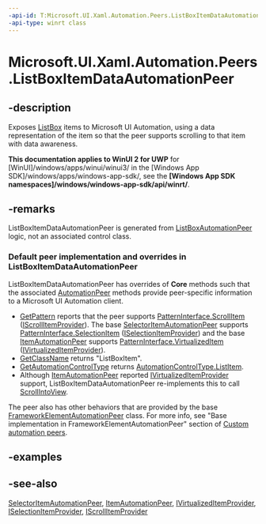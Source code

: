 ```yaml
---
-api-id: T:Microsoft.UI.Xaml.Automation.Peers.ListBoxItemDataAutomationPeer
-api-type: winrt class
---
```


<!-- Class syntax.
public class ListBoxItemDataAutomationPeer : Windows.UI.Xaml.Automation.Peers.SelectorItemAutomationPeer, Windows.UI.Xaml.Automation.Peers.IListBoxItemDataAutomationPeer, Windows.UI.Xaml.Automation.Provider.IScrollItemProvider
-->

# Microsoft.UI.Xaml.Automation.Peers.ListBoxItemDataAutomationPeer

## -description
Exposes [ListBox](../microsoft.ui.xaml.controls/listbox.md) items to Microsoft UI Automation, using a data representation of the item so that the peer supports scrolling to that item with data awareness.

**This documentation applies to WinUI 2 for UWP** for [WinUI]/windows/apps/winui/winui3/ in the [Windows App SDK]/windows/apps/windows-app-sdk/, see the **[Windows App SDK namespaces]/windows/windows-app-sdk/api/winrt/**.

## -remarks
 ListBoxItemDataAutomationPeer is generated from [ListBoxAutomationPeer](listboxautomationpeer.md) logic, not an associated control class.

### Default peer implementation and overrides in **ListBoxItemDataAutomationPeer**

ListBoxItemDataAutomationPeer has overrides of **Core** methods such that the associated [AutomationPeer](automationpeer.md) methods provide peer-specific information to a Microsoft UI Automation client.

+ [GetPattern](automationpeer_getpattern_1700082720.md) reports that the peer supports [PatternInterface.ScrollItem](patterninterface.md) ([IScrollItemProvider](../microsoft.ui.xaml.automation.provider/iscrollitemprovider.md)). The base [SelectorItemAutomationPeer](selectoritemautomationpeer.md) supports [PatternInterface.SelectionItem](patterninterface.md) ([ISelectionItemProvider](../microsoft.ui.xaml.automation.provider/iselectionitemprovider.md)) and the base [ItemAutomationPeer](itemautomationpeer.md) supports [PatternInterface.VirtualizedItem](patterninterface.md) ([IVirtualizedItemProvider](../microsoft.ui.xaml.automation.provider/ivirtualizeditemprovider.md)).
+ [GetClassName](automationpeer_getclassname_614238974.md) returns "ListBoxItem".
+ [GetAutomationControlType](automationpeer_getautomationcontroltype_1156384152.md) returns [AutomationControlType.ListItem](automationcontroltype.md).
+ Although [ItemAutomationPeer](itemautomationpeer.md) reported [IVirtualizedItemProvider](../microsoft.ui.xaml.automation.provider/ivirtualizeditemprovider.md) support, ListBoxItemDataAutomationPeer re-implements this to call [ScrollIntoView](listboxitemdataautomationpeer_scrollintoview_1265805467.md).

The peer also has other behaviors that are provided by the base [FrameworkElementAutomationPeer](frameworkelementautomationpeer.md) class. For more info, see "Base implementation in FrameworkElementAutomationPeer" section of [Custom automation peers](/windows/uwp/accessibility/custom-automation-peers).

## -examples

## -see-also
[SelectorItemAutomationPeer](selectoritemautomationpeer.md), [ItemAutomationPeer](itemautomationpeer.md), [IVirtualizedItemProvider](../microsoft.ui.xaml.automation.provider/ivirtualizeditemprovider.md), [ISelectionItemProvider](../microsoft.ui.xaml.automation.provider/iselectionitemprovider.md), [IScrollItemProvider](../microsoft.ui.xaml.automation.provider/iscrollitemprovider.md)
